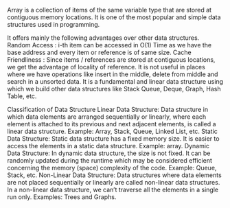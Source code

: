 Array is a collection of items of the same variable type that are stored at contiguous memory locations.
It is one of the most popular and simple data structures used in programming.

It offers mainly the following advantages over other data structures.
Random Access : i-th item can be accessed in O(1) Time as we have the base address and every item or reference is of same size.
Cache Friendliness : Since items / references are stored at contiguous locations, we get the advantage of locality of reference.
It is not useful in places where we have operations like insert in the middle, delete from middle and search in a unsorted data.
It is a fundamental and linear data structure using which we build other data structures like Stack Queue, Deque, Graph, Hash Table, etc.


Classification of Data Structure
Linear Data Structure: Data structure in which data elements are arranged sequentially or linearly, where each element is attached to its previous and next adjacent elements, is called a linear data structure. 
Example: Array, Stack, Queue, Linked List, etc.
Static Data Structure: Static data structure has a fixed memory size. It is easier to access the elements in a static data structure. 
Example: array.
Dynamic Data Structure: In dynamic data structure, the size is not fixed. It can be randomly updated during the runtime which may be considered efficient concerning the memory (space) complexity of the code. 
Example: Queue, Stack, etc.
Non-Linear Data Structure: Data structures where data elements are not placed sequentially or linearly are called non-linear data structures. In a non-linear data structure, we can’t traverse all the elements in a single run only. 
Examples: Trees and Graphs.
